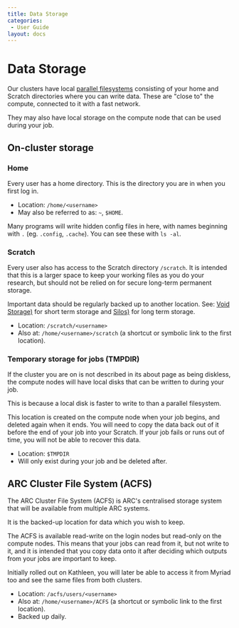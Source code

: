 ```yaml
---
title: Data Storage
categories:
 - User Guide
layout: docs
---
```


# Data Storage

Our clusters have local [parallel filesystems](Parallel_Filesystems.md) consisting of 
your home and Scratch directories where you can write data. These are "close to" the 
compute, connected to it with a fast network.

They may also have local storage on the compute node that can be used during your job.

## On-cluster storage

### Home

Every user has a home directory. This is the directory you are in when you first log in.

- Location: `/home/<username>`
- May also be referred to as: `~`, `$HOME`.

Many programs will write hidden config files in here, with names beginning with `.` (eg. `.config`,
`.cache`). You can see these with `ls -al`.

### Scratch

Every user also has access to the Scratch directory `/scratch`. It is intended that this is a larger space to keep your working files as you do your research, but should not be relied on for secure long-term permanent storage.

Important data should be regularly backed up to another location. See: [Void Storage)](Void.md) for short term storage and [Silos)](Silos.md) for long term storage.

- Location: `/scratch/<username>`
- Also at: `/home/<username>/scratch` (a shortcut or symbolic link to the first location).

### Temporary storage for jobs (TMPDIR)

If the cluster you are on is not described in its about page as being diskless, the compute nodes
will have local disks that can be written to during your job. 

This is because a local disk is faster to write to than a parallel filesystem. 

This location is created on the compute node when your job begins, and deleted again when it ends.
You will need to copy the data back out of it before the end of your job into your Scratch. If your
job fails or runs out of time, you will not be able to recover this data.

- Location: `$TMPDIR`
- Will only exist during your job and be deleted after.


## ARC Cluster File System (ACFS)

The ARC Cluster File System (ACFS) is ARC's centralised storage system that will be available from
multiple ARC systems.

It is the backed-up location for data which you wish to keep.

The ACFS is available read-write on the login nodes but read-only on the compute nodes. This means
that your jobs can read from it, but not write to it, and it is intended that you copy data onto
it after deciding which outputs from your jobs are important to keep.

Initially rolled out on Kathleen, you will later be able to access it from Myriad too and see
the same files from both clusters.

- Location: `/acfs/users/<username>`
- Also at: `/home/<username>/ACFS` (a shortcut or symbolic link to the first location).
- Backed up daily.

